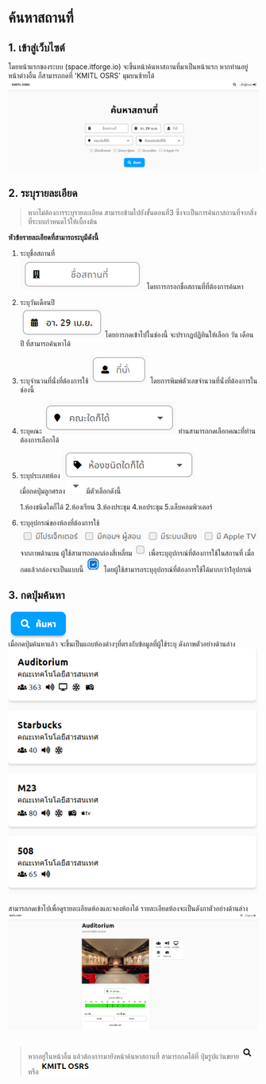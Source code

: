 # ค้นหาสถานที่

## 1. เข้าสู่เว็บไซต์

โดยหน้าแรกของระบบ (space.itforge.io) จะขึ้นหน้าค้นหาสถานที่มาเป็นหน้าแรก หากท่านอยู่หน้าต่างอื่น ก็สามารถกดที่ 'KMITL OSRS' มุมบนซ้ายได้
![](../man-img/01.find-space/find-space-page.png)

## 2. ระบุรายละเอียด

> หากไม่ต้องการระบุรายละเอียด สามารถข้ามไปยังขั้นตอนที่3 ซึ่งจะเป็นการค้นกาสถานที่จากสิ่งที่ระบบกำหนดไว้ให้เบื้องต้น

**หัวข้อรายละเอียดที่สามารถระบุมีดังนี้**

1. ระบุชื่อสถานที่ <br/>
   ![](../man-img/01.find-space/space-location.png)
   โดยการกรอกชื่อสถานที่ที่ต้องการค้นหา

2. ระบุวันเดือนปี <br/>
   ![](../man-img/01.find-space/space-date.png)
   โดยการกดเข้าไปในช่องนี้ จะปรากฎปฏิทินให้เลือก วัน เดือน ปี ที่สามารถค้นหาได้

3. ระบุจำนวนที่นั่งที่ต้องการใช้
   ![](../man-img/01.find-space/space-chair.png)
   โดยการพิมพ์ตัวเลขจำนวนที่นั่งที่ต้องการในช่องนี้

4. ระบุคณะ
   ![](../man-img/01.find-space/space-faculty.png)
   ท่านสามารถกดเลือกคณะที่ท่านต้องการเลือกได้

5. ระบุประเภทห้อง
   ![](../man-img/01.find-space/space-room-type.png)<br/>
   เมื่อกดปุ่มลูกศรลง ![](../man-img/01.find-space/down-arrow.png) มีตัวเลือกดังนี้

    1.ห้องชนิดใดก็ได้
    2.ห้องเรียน
    3.ห้องประชุม
    4.หอประชุม
    5.แล็บคอมพิวเตอร์

6. ระบุอุปกรณ์ของห้องที่ต้องการใช้
   ![](../man-img/01.find-space/space-equipment.png)<br/>
   จากภาพด้านบน ผู้ใช้สามารถกดกล่องสี่เหลี่ยม ![](../man-img/01.find-space/blank-box.png) เพื่อระบุอุปกรณ์ที่ต้องการใช้ในสถานที่ เมื่อกดแล้วกล่องจะเป็นแบบนี้ ![](../man-img/01.find-space/selected-box.png) โดยผู้ใช้สามารถระบุอุปกรณ์ที่ต้องการใช้ได้มากกว่า1อุปกรณ์

## 3. กดปุ่มค้นหา

![](../man-img/01.find-space/space-find-button.png)<br/>
เมื่อกดปุ่มค้นหาแล้ว จะขึ้นเป็นแถบห้องต่างๆที่ตรงกับข้อมูลที่ผู้ใช้ระบุ ดังภาพตัวอย่างด้านล่าง<br/>
![](../man-img/01.find-space/room-list.png)<br/><br/>
สามารถกดเข้าไปเพื่อดูรายละเอียดห้องและจองห้องได้ รายละเอียดห้องจะเป็นดังภาตัวอย่างด้านล่าง<br/>
![](../man-img/01.find-space/room-description.png)<br/><br/>

> หากอยู่ในหน้าอื่น แล้วต้องการมายังหน้าค้นหาสถานที่ สามารถกดได้ที่ ปุ่มรูปแว่นขยาย ![](../man-img/01.find-space/search-page-button.png) หรือ ![](../man-img/01.find-space/home-button.png)

